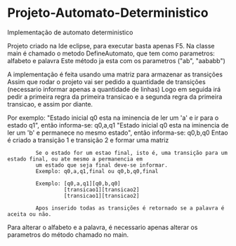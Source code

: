 # Projeto-Automato-Deterministico

Implementação de automato deterministico

Projeto criado na Ide eclipse, para executar basta apenas F5.
Na classe main é chamado o metodo DefineAutomato, que tem como parametros: alfabeto e palavra
Este método ja esta com os parametros ("ab", "aababb")

A implementação é feita usando uma matriz para armazenar as transições
Assim que rodar o projeto vai ser pedido a quantidade de transições (necessario informar apenas a quantidade de linhas)
Logo em seguida irá pedir a primeira regra da primeira transicao e a segunda regra da primeira transicao, e assim por diante.

Por exemplo: "Estado inicial q0 esta na iminencia de ler um 'a' e ir para o estado q1", então informa-se: q0,a,q1
             "Estado inicial q0 esta na iminencia de ler um 'b' e permanece no mesmo estado", então informa-se: q0,b,q0
             Entao é criado a transição 1 e transição 2 e formar uma matriz
             
             Se o estado for um estao final, isto é, uma transição para um estado final, ou ate mesmo a permanencia em
             um estado que seja final deve-se informar.
             Exemplo: q0,a,q1,final ou q0,b,q0,final
             
             Exemplo: [q0,a,q1][q0,b,q0]
                      [transicao1][transicao2]
                      [transicao1][transicao2]
                      
             Apos inserido todas as transições é retornado se a palavra é aceita ou não.
Para alterar o alfabeto e a palavra, é necessario apenas alterar os parametros do método chamado no main.
